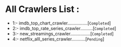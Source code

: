 # All Crawlers List :
* 1:- imdb_top_chart_crawler................[`Completed`]
* 2:- imdb_top_rate_series_crawler..........[`Completed`]
* 3:- new_streamings_crawler................[`Completed`]
* 4:- netflix_alll_series_crawler...........[`Pending`]